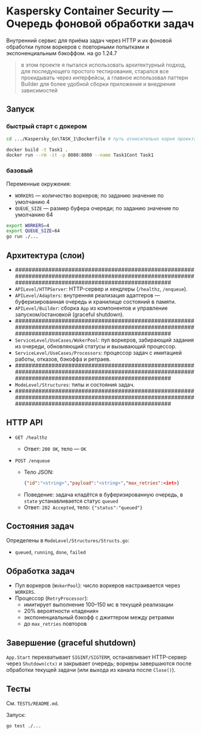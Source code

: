 # Kaspersky Container Security — Очередь фоновой обработки задач

Внутренний сервис для приёма задач через HTTP и их фоновой обработки пулом воркеров с повторными попытками и экспоненциальным бэкоффом. на go 1.24.7

> в этом проекте я пытался использовать архитектурный подход, для последующего простого тестирования, старался все прокидывать через интерфейсы, а главное использовал паттерн Builder для более удобной сборки приложения и внедрения зависимостей

## Запуск

### быстрый старт с докером

```bash
cd .../Kaspersky_Go\TASK_1\Dockerfile # путь относительно корня проекта

docker build -t Task1 .
docker run --rm -it -p 8080:8080 --name Task1Cont Task1

```


### базовый

Переменные окружения:
- `WORKERS` — количество воркеров; по заданию значение по умолчанию 4
- `QUEUE_SIZE` — размер буфера очереди; по заданию значение по умолчанию 64

```bash
export WORKERS=4
export QUEUE_SIZE=64
go run ./...
```


## Архитектура (слои)
- ###########################################################################################################################################################
- `APILevel/HTTPServer`: HTTP-сервер и хендлеры (`/healthz`, `/enqueue`).
- `APILevel/Adapters`: внутренняя реализация адаптеров — буферизированная очередь и хранилище состояний в памяти.
- `APILevel/Builder`: сборка `App` из компонентов и управление запуском/остановкой (graceful shutdown).
- ###########################################################################################################################################################
- `ServiceLevel/UseCases/WokerPool`: пул воркеров, забирающий задания из очереди, обновляющий статусы и вызывающий процессор.
- `ServiceLevel/UseCases/Processors`: процессор задач с имитацией работы, отказов, бэкоффа и ретраев.
- ###########################################################################################################################################################
- `ModeLevel/Structures`: типы и состояния задач.
- ###########################################################################################################################################################



## HTTP API

- `GET /healthz`
  - Ответ: `200 OK`, тело — `OK`

- `POST /enqueue`
  - Тело JSON:
    ```json
    {"id":"<string>","payload":"<string>","max_retries":<int>}
    ```
  - Поведение: задача кладётся в буферизированную очередь, в `state` устанавливается статус `queued`
  - Ответ: `202 Accepted`, тело: `{"status":"queued"}`

## Состояния задач

Определены в `ModeLevel/Structures/Structs.go`:
- `queued`, `running`, `done`, `failed`

## Обработка задач

- Пул воркеров (`WokerPool`): число воркеров настраивается через `WORKERS`.
- Процессор (`RetryProcessor`):
  - имитирует выполнение 100–150 мс в текущей реализации
  - 20% вероятности «падения»
  - экспоненциальный бэкофф c джиттером между ретраями
  - до `max_retries` повторов

## Завершение (graceful shutdown)

`App.Start` перехватывает `SIGINT/SIGTERM`, останавливает HTTP-сервер через `Shutdown(ctx)` и закрывает очередь; воркеры завершаются после обработки текущей задачи (или выхода из канала после `Close()`).

## Тесты

См. `TESTS/README.md`.

Запуск:
```bash
go test ./...
```
